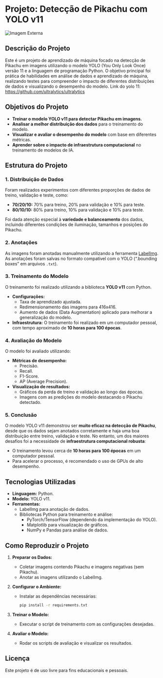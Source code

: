 
# Projeto: Detecção de Pikachu com YOLO v11

![Imagem Externa]([https://exemplo.com/imagem.jpg](https://github.com/pedroveronez2/YOLO-v11-Pikachu/blob/main/val_batch0_labels.jpg?raw=true))


## Descrição do Projeto
Este é um projeto de aprendizado de máquina focado na detecção de Pikachu em imagens utilizando o modelo YOLO (You Only Look Once) versão 11 e a linguagem de programação Python. O objetivo principal foi prática de habilidades em análise de dados e aprendizado de máquina, realizando testes para compreender o impacto de diferentes distribuições de dados e visualizando o desempenho do modelo. Link do yolo 11: https://github.com/ultralytics/ultralytics

## Objetivos do Projeto
- **Treinar o modelo YOLO v11 para detectar Pikachu em imagens.**
- **Analisar a melhor distribuição dos dados** para o treinamento do modelo.
- **Visualizar e avaliar o desempenho do modelo** com base em diferentes métricas.
- **Aprender sobre o impacto de infraestrutura computacional** no treinamento de modelos de IA.

## Estrutura do Projeto
### 1. **Distribuição de Dados**
Foram realizados experimentos com diferentes proporções de dados de treino, validação e teste, como:
- **70/20/10:** 70% para treino, 20% para validação e 10% para teste.
- **80/10/10:** 80% para treino, 10% para validação e 10% para teste.

Foi dada atenção especial à **variedade e balanceamento** dos dados, incluindo diferentes condições de iluminação, tamanhos e posições do Pikachu.

### 2. **Anotações**
As imagens foram anotadas manualmente utilizando a ferramenta [LabelImg](https://github.com/heartexlabs/labelImg). As anotações foram salvas no formato compatível com o YOLO (“.bounding boxes” em arquivos `.txt`).

### 3. **Treinamento do Modelo**
O treinamento foi realizado utilizando a biblioteca **YOLO v11** com Python.

- **Configurações:**
  - Taxa de aprendizado ajustada.
  - Redimensionamento das imagens para 416x416.
  - Aumento de dados (Data Augmentation) aplicado para melhorar a generalização do modelo.
- **Infraestrutura:** O treinamento foi realizado em um computador pessoal, com tempo aproximado de **10 horas para 100 épocas**.

### 4. **Avaliação do Modelo**
O modelo foi avaliado utilizando:
- **Métricas de desempenho:**
  - Precisão.
  - Recall.
  - F1-Score.
  - AP (Average Precision).
- **Visualização de resultados:**
  - Gráficos da perda de treino e validação ao longo das épocas.
  - Imagens com as predições do modelo destacando o Pikachu detectado.

### 5. **Conclusão**
O modelo YOLO v11 demonstrou ser **muito eficaz na detecção de Pikachu**, desde que os dados sejam anotados corretamente e haja uma boa distribuição entre treino, validação e teste. No entanto, um dos maiores desafios foi a necessidade de **infraestrutura computacional robusta**:
- O treinamento levou cerca de **10 horas para 100 épocas** em um computador pessoal.
- Para acelerar o processo, é recomendado o uso de GPUs de alto desempenho.

## Tecnologias Utilizadas
- **Linguagem:** Python.
- **Modelo:** YOLO v11.
- **Ferramentas:**
  - LabelImg para anotação de dados.
  - Bibliotecas Python para treinamento e análise:
    - PyTorch/TensorFlow (dependendo da implementação do YOLO).
    - Matplotlib para visualização de gráficos.
    - NumPy e Pandas para análise de dados.

## Como Reproduzir o Projeto
1. **Preparar os Dados:**
   - Coletar imagens contendo Pikachu e imagens negativas (sem Pikachu).
   - Anotar as imagens utilizando o LabelImg.

2. **Configurar o Ambiente:**
   - Instalar as dependências necessárias:
     ```bash
     pip install -r requirements.txt
     ```

3. **Treinar o Modelo:**
   - Executar o script de treinamento com as configurações desejadas.

4. **Avaliar o Modelo:**
   - Rodar os scripts de avaliação e visualizar os resultados.

## Licença
Este projeto é de uso livre para fins educacionais e pessoais.
